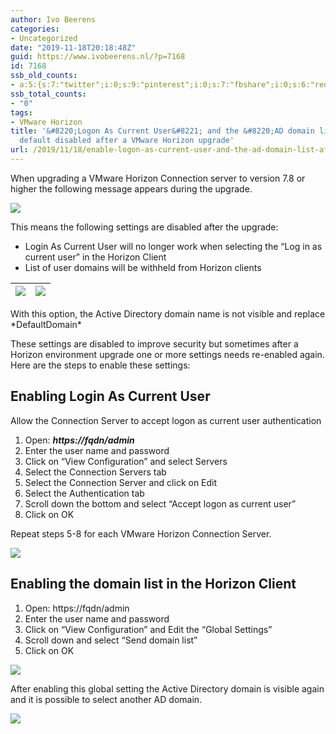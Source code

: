 ```yaml
---
author: Ivo Beerens
categories:
- Uncategorized
date: "2019-11-18T20:18:48Z"
guid: https://www.ivobeerens.nl/?p=7168
id: 7168
ssb_old_counts:
- a:5:{s:7:"twitter";i:0;s:9:"pinterest";i:0;s:7:"fbshare";i:0;s:6:"reddit";i:0;s:6:"tumblr";i:0;}
ssb_total_counts:
- "0"
tags:
- VMware Horizon
title: '&#8220;Logon As Current User&#8221; and the &#8220;AD domain list&#8221; options
  default disabled after a VMware Horizon upgrade'
url: /2019/11/18/enable-logon-as-current-user-and-the-ad-domain-list-after-a-vmware-horizon-upgrade/
---
```


When upgrading a VMware Horizon Connection server to version 7.8 or higher the following message appears during the upgrade.

[![](http://localhost/wp-content/uploads/2019/11/1-300x141.jpg)](http://localhost/wp-content/uploads/2019/11/1.jpg)

This means the following settings are disabled after the upgrade:

- Login As Current User will no longer work when selecting the “Log in as current user” in the Horizon Client
- List of user domains will be withheld from Horizon clients

| [![](http://localhost/wp-content/uploads/2019/11/domainon-300x168.jpg)](http://localhost/wp-content/uploads/2019/11/domainon.jpg) | [![](http://localhost/wp-content/uploads/2019/11/client-300x198.jpg)](http://localhost/wp-content/uploads/2019/11/client.jpg) |
|---|---|

With this option, the Active Directory domain name is not visible and replace \*DefaultDomain\*

These settings are disabled to improve security but sometimes after a Horizon environment upgrade one or more settings needs re-enabled again. Here are the steps to enable these settings:

## **Enabling Login As Current User**

Allow the Connection Server to accept logon as current user authentication

1. Open: ***https://fqdn/admin***
2. Enter the user name and password
3. Click on “View Configuration” and select Servers
4. Select the Connection Servers tab
5. Select the Connection Server and click on Edit
6. Select the Authentication tab
7. Scroll down the bottom and select “Accept logon as current user”
8. Click on OK

Repeat steps 5-8 for each VMware Horizon Connection Server.

[![](http://localhost/wp-content/uploads/2019/11/3-300x135.jpg)](http://localhost/wp-content/uploads/2019/11/3.jpg)

## **Enabling the domain list in the Horizon Client**

1. Open: https://fqdn/admin
2. Enter the user name and password
3. Click on “View Configuration” and Edit the “Global Settings”
4. Scroll down and select “Send domain list”
5. Click on OK

[![](http://localhost/wp-content/uploads/2019/11/2-300x136.jpg)](http://localhost/wp-content/uploads/2019/11/2.jpg)

After enabling this global setting the Active Directory domain is visible again and it is possible to select another AD domain.

[![](http://localhost/wp-content/uploads/2019/11/domainon-300x168.jpg)](http://localhost/wp-content/uploads/2019/11/domainon.jpg)
